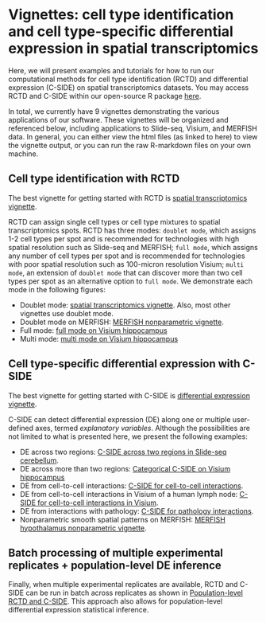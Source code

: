 <!-- README.md is generated from README.Rmd. Please edit that file -->

# Vignettes: cell type identification and cell type-specific differential expression in spatial transcriptomics

<!-- badges: start -->
<!-- badges: end -->

Here, we will present examples and tutorials for how to run our
computational methods for cell type identification (RCTD) and
differential expression (C-SIDE) on spatial transcriptomics datasets.
You may access RCTD and C-SIDE within our open-source R package
[here](https://github.com/dmcable/spacexr).

In total, we currently have 9 vignettes demonstrating the various
applications of our software. These vignettes will be organized and
referenced below, including applications to Slide-seq, Visium, and
MERFISH data. In general, you can either view the html files (as linked
to here) to view the vignette output, or you can run the raw R-markdown
files on your own machine.

## Cell type identification with RCTD

The best vignette for getting started with RCTD is [spatial
transcriptomics
vignette](https://raw.githack.com/dmcable/spacexr/master/vignettes/spatial-transcriptomics.html).

RCTD can assign single cell types or cell type mixtures to spatial
transcriptomics spots. RCTD has three modes: `doublet mode`, which
assigns 1-2 cell types per spot and is recommended for technologies with
high spatial resolution such as Slide-seq and MERFISH; `full mode`,
which assigns any number of cell types per spot and is recommended for
technologies with poor spatial resolution such as 100-micron resolution
Visium; `multi mode`, an extension of `doublet mode` that can discover
more than two cell types per spot as an alternative option to
`full mode`. We demonstrate each mode in the following figures:

-   Doublet mode: [spatial transcriptomics
    vignette](https://raw.githack.com/dmcable/spacexr/master/vignettes/spatial-transcriptomics.html).
    Also, most other vignettes use doublet mode.
-   Doublet mode on MERFISH: [MERFISH nonparametric
    vignette](https://raw.githack.com/dmcable/spacexr/master/vignettes/merfish_nonparametric.html).
-   Full mode: [full mode on Visium
    hippocampus](https://raw.githack.com/dmcable/spacexr/master/vignettes/visium_full_regions.html)
-   Multi mode: [multi mode on Visium
    hippocampus](https://raw.githack.com/dmcable/spacexr/master/vignettes/visium_multi.html)

## Cell type-specific differential expression with C-SIDE

The best vignette for getting started with C-SIDE is [differential
expression
vignette](https://raw.githack.com/dmcable/spacexr/master/vignettes/differential-expression.html).

C-SIDE can detect differential expression (DE) along one or multiple
user-defined axes, termed *explanatory variables*. Although the
possibilities are not limited to what is presented here, we present the
following examples:

-   DE across two regions: [C-SIDE across two regions in Slide-seq
    cerebellum](https://raw.githack.com/dmcable/spacexr/master/vignettes/CSIDE_two_regions.html).
-   DE across more than two regions: [Categorical C-SIDE on Visium
    hippocampus](https://raw.githack.com/dmcable/spacexr/master/vignettes/visium_full_regions.html)
-   DE from cell-to-cell interactions: [C-SIDE for cell-to-cell
    interactions](https://raw.githack.com/dmcable/spacexr/master/vignettes/CSIDE_celltocell_interactions.html).
-   DE from cell-to-cell interactions in Visium of a human lymph node: [C-SIDE for cell-to-cell interactions in Visium](https://raw.githack.com/dmcable/spacexr/master/vignettes/visium_CSIDE_celltocell_interactions.html).
-   DE from interactions with pathology: [C-SIDE for pathology
    interactions](https://raw.githack.com/dmcable/spacexr/master/vignettes/CSIDE_pathology_interactions.html).
-   Nonparametric smooth spatial patterns on MERFISH: [MERFISH
    hypothalamus nonparametric
    vignette](https://raw.githack.com/dmcable/spacexr/master/vignettes/merfish_nonparametric.html).

## Batch processing of multiple experimental replicates + population-level DE inference

Finally, when multiple experimental replicates are available, RCTD and
C-SIDE can be run in batch across replicates as shown in
[Population-level RCTD and
C-SIDE](https://raw.githack.com/dmcable/spacexr/master/vignettes/replicates.html).
This approach also allows for population-level differential expression
statistical inference.
